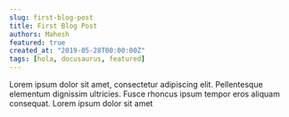 ```yaml
---
slug: first-blog-post
title: First Blog Post
authors: Mahesh
featured: true
created_at: "2019-05-28T00:00:00Z"
tags: [hola, docusaurus, featured]
---
```


Lorem ipsum dolor sit amet, consectetur adipiscing elit. Pellentesque elementum dignissim ultricies. Fusce rhoncus ipsum tempor eros aliquam consequat. Lorem ipsum dolor sit amet
